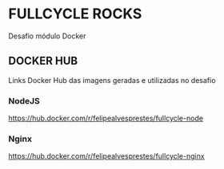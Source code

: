 # FULLCYCLE ROCKS
Desafio módulo Docker

## DOCKER HUB
Links Docker Hub das imagens geradas e utilizadas no desafio

### NodeJS
https://hub.docker.com/r/felipealvesprestes/fullcycle-node

### Nginx
https://hub.docker.com/r/felipealvesprestes/fullcycle-nginx
